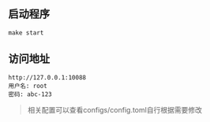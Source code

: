 ## 启动程序
```
make start
```

## 访问地址
```
http://127.0.0.1:10088
用户名: root
密码: abc-123
```
> 相关配置可以查看configs/config.toml自行根据需要修改


